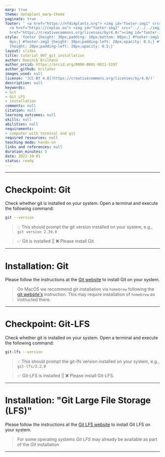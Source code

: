 ```yaml
---
marp: true
theme: dataplant_marp-theme
paginate: true
footer: ' <a href="https://nfdi4plants.org"> <img id="footer-img1" src="../../../img/_logos/DataPLANT/DataPLANT_logo_square_bg_transparent.svg"></a>
  <a href="https://ceplas.eu"> <img id="footer-img2" src="../../../img/_logos/CEPLAS/CEPLAS_Icon.jpeg"></a><a
  href="https://creativecommons.org/licenses/by/4.0/"><img id="footer-img3" src="../../../img/_logos/CreativeCommons/by.svg"></a> '
style: 'footer {height: 30px;padding: 10px;bottom: 00px;} #footer-img1 {height: 30px;padding-left:
  0px;} #footer-img2 {height: 30px;padding-left: 20px;opacity: 0.5;} #footer-img3
  {height: 20px;padding-left: 20px;opacity: 0.5;}'
layout: slides
title: tutorial_007_git_installation
author: Dominik Brilhaus
author_orcid: https://orcid.org/0000-0001-9021-3197
author_github: brilator
images_used: null
license: '[CC-BY 4.0](https://creativecommons.org/licenses/by/4.0/)'
description: null
keywords:
- Git
- Git LFS
- installation
comments: null
citation: null
learning outcomes: null
skills: null
abilities: null
requirements:
- computer with terminal and git
required resources: null
teaching mode: hands-on
links and references: null
duration_minutes: 5
date: 2022-10-01
status: ready
---
```


<!-- Source to slide(s) -->
<!-- ../../bricks/title_git_installation.md -->


---

# Checkpoint: Git

Check whether git is installed on your system.
Open a terminal and execute the following command:

```bash
git --version
```

> :bulb: This should prompt the git version installed on your system, e.g.,  
> `git version 2.39.0`

> :white_check_mark: Git is installed || :x: Please install Git.

<!-- Source to slide(s) -->
<!-- ../../bricks/checkpoint_git.md -->


---

#  Installation: Git

Please follow the instructions at the [Git website][ext-git] to install Git on your system.

> On MacOS we recommend git installation via `homebrew` following the [git website's][ext-git] instruction. This may require installation of `homebrew` as instructed there.

<!-- Links -->

[ext-git]: <https://git-scm.com/download/> "Git"

<!-- Source to slide(s) -->
<!-- ../../bricks/installation_git.md -->


---

# Checkpoint: Git-LFS

Check whether git is installed on your system.
Open a terminal and execute the following command:

```bash
git-lfs --version
```

> :bulb: This should prompt the git-lfs version installed on your system, e.g.,  
> `git-lfs/3.2.0`

> :white_check_mark: Git-LFS is installed || :x: Please install Git-LFS.

<!-- Source to slide(s) -->
<!-- ../../bricks/checkpoint_gitlfs.md -->


---

# Installation: "Git Large File Storage (LFS)"

Please follow the instructions at the [Git LFS website][ext-git-lfs] to install Git LFS on your system.

> For some operating systems *Git LFS* may already be available as part of the *Git* installation

<!-- Links -->

[ext-git-lfs]: <https://git-lfs.github.com/> "Git-LFS"

<!-- Source to slide(s) -->
<!-- ../../bricks/installation_gitlfs.md -->


---
